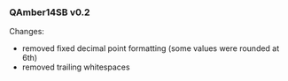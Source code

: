 ### QAmber14SB v0.2

Changes:
- removed fixed decimal point formatting (some values were rounded at 6th)
- removed trailing whitespaces

